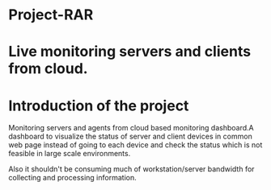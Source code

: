 # Project-RAR

Live monitoring servers and clients from cloud.
===================================================================================================================================
Introduction of the project
===========================
Monitoring servers and agents from cloud based monitoring dashboard.A dashboard to visualize the status of server and client devices in common web page instead of going to each device and check the status which is not feasible in large scale environments.

Also it shouldn't be consuming much of workstation/server bandwidth for collecting and processing information.
